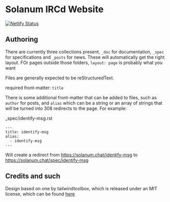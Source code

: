 # Solanum IRCd Website

[![Netlify Status](https://api.netlify.com/api/v1/badges/79c74d87-7064-4d00-9ec1-803a12164006/deploy-status)](https://app.netlify.com/sites/solanum/deploys)

## Authoring

There are currently three collections present, `_doc` for documentation, `_spec` for specifications and `_posts` for news. These will automatically get the right layout. FOr pages outside those folders, `layout: page` is probably what you want

Files are generally expected to be reStructuredText.

required front-matter: `title`



There is some additional front-matter that can be added to files, such as `author` for posts, and `alias` which can be a string or an array of strings that will be turned into 308 redirects to the page.
For example:

_spec/identify-msg.rst
```
---
title: identify-msg
alias:
  - identify-msg
---
```

Will create a redirect from https://solanum.chat/identify-msg to https://solanum.chat/spec/identify-msg

## Credits and such

Design based on one by tailwindtoolbox, which is released under an MIT license, which can be found [here](https://github.com/tailwindtoolbox/Help-Article/blob/master/LICENSE)
